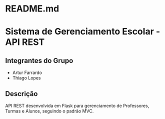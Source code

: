 # README.md

# Sistema de Gerenciamento Escolar - API REST

## Integrantes do Grupo
- Artur Farrardo
- Thiago Lopes

## Descrição
API REST desenvolvida em Flask para gerenciamento de Professores, Turmas e Alunos, seguindo o padrão MVC.